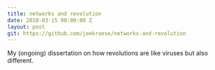 ```yaml
---
title: networks and revolution
date: 2018-03-15 00:00:00 Z
layout: post
git: https://github.com/joekroese/networks-and-revolution
---
```


My (ongoing) dissertation on how revolutions are like viruses but also different.